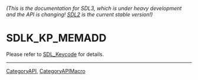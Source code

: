 ###### (This is the documentation for SDL3, which is under heavy development and the API is changing! [SDL2](https://wiki.libsdl.org/SDL2/) is the current stable version!)
# SDLK_KP_MEMADD

Please refer to [SDL_Keycode](SDL_Keycode) for details.

----
[CategoryAPI](CategoryAPI), [CategoryAPIMacro](CategoryAPIMacro)

